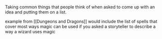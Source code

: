 Taking common things that people think of when asked to come up with an idea and putting them on a list. 

example from [[Dungeons and Dragons]] would include the list of spells that cover most ways magic can be used if you asked a storyteller to describe a way a wizard uses magic